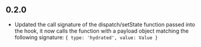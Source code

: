 ## 0.2.0

- Updated the call signature of the dispatch/setState function passed into the
  hook, it now calls the function with a payload object matching the following
  signature: `{ type: 'hydrated', value: Value }`

